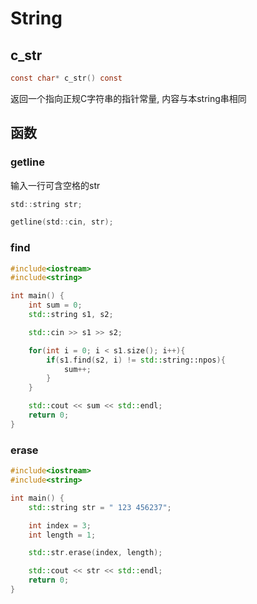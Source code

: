 <!--
 * @Description: 
 * @Version: 1.0
 * @Author: dmjcb
 * @Email:  
 * @Date: 2022-01-13 12:21:39
 * @LastEditors: dmjcb
 * @LastEditTime: 2023-04-16 23:26:46
-->

# String

## c_str

```c
const char* c_str() const
```

返回一个指向正规C字符串的指针常量, 内容与本string串相同

## 函数

### getline

输入一行可含空格的str

```c
std::string str;

getline(std::cin, str);
```

### find

```c++
#include<iostream>
#include<string>

int main() {
    int sum = 0;
    std::string s1, s2;

    std::cin >> s1 >> s2;

    for(int i = 0; i < s1.size(); i++){
        if(s1.find(s2, i) != std::string::npos){
            sum++;
        }
    }

    std::cout << sum << std::endl;
    return 0;
}
```

### erase

```c++
#include<iostream>
#include<string>

int main() {
    std::string str = " 123 456237";

    int index = 3;
    int length = 1;

    std::str.erase(index, length);

    std::cout << str << std::endl;
    return 0;
}
```
